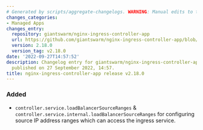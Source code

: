 ```yaml
---
# Generated by scripts/aggregate-changelogs. WARNING: Manual edits to this files will be overwritten.
changes_categories:
- Managed Apps
changes_entry:
  repository: giantswarm/nginx-ingress-controller-app
  url: https://github.com/giantswarm/nginx-ingress-controller-app/blob/master/CHANGELOG.md#2180---2022-09-27
  version: 2.18.0
  version_tag: v2.18.0
date: '2022-09-27T14:57:52'
description: Changelog entry for giantswarm/nginx-ingress-controller-app version 2.18.0,
  published on 27 September 2022, 14:57.
title: nginx-ingress-controller-app release v2.18.0
---
```


### Added
- `controller.service.loadBalancerSourceRanges` & `controller.service.internal.loadBalancerSourceRanges` for configuring source IP address ranges which can access the ingress service.
